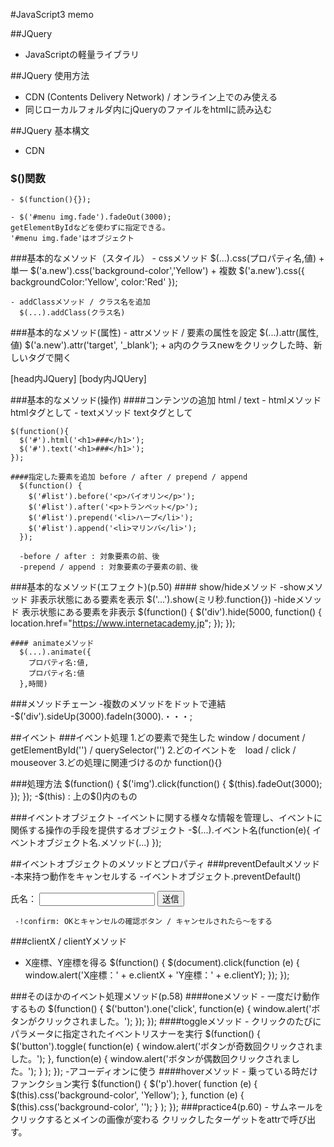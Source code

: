#JavaScript3 memo

##JQuery
  - JavaScriptの軽量ライブラリ

##JQuery 使用方法
  - CDN (Contents Delivery Network) / オンライン上でのみ使える
  - 同じローカルフォルダ内にjQueryのファイルをhtmlに読み込む

##JQuery 基本構文
  - CDN
  <script src="http://code.jquery.com/jquery-1.7.2.min.js"></script>
  
  ### $()関数
    - $(function(){});

    - $('#menu img.fade').fadeOut(3000);
    getElementByIdなどを使わずに指定できる。　
    '#menu img.fade'はオブジェクト

  ###基本的なメソッド（スタイル）
    - cssメソッド
      $(...).css(プロパティ名,値)
      + 単一
        $('a.new').css('background-color','Yellow')
      + 複数
        $('a.new').css({
          backgroundColor:'Yellow',
          color:'Red'
          });

    - addClassメソッド / クラス名を追加
      $(...).addClass(クラス名)

  ###基本的なメソッド(属性)
    - attrメソッド / 要素の属性を設定
      $(...).attr(属性,値)
      $('a.new').attr('target', '_blank');
        + a内のクラスnewをクリックした時、新しいタグで開く

  [head内JQuery]
      <script>
      $(function() {
        $('a.new').attr('target', '_blank');
      });
      </script>
  [body内JQUery]
      <script>
         $('a.new').attr('target', '_blank');
       </script>

  ###基本的なメソッド(操作)
    ####コンテンツの追加 html / text
    - htmlメソッド
      htmlタグとして
    - textメソッド
      textタグとして

    $(function(){
      $('#').html('<h1>###</h1>');
      $('#').text('<h1>###</h1>');
    });

    ####指定した要素を追加 before / after / prepend / append
      $(function() {
        $('#list').before('<p>バイオリン</p>');
        $('#list').after('<p>トランペット</p>');
        $('#list').prepend('<li>ハープ</li>');
        $('#list').append('<li>マリンバ</li>');
      });

      -before / after : 対象要素の前、後
      -prepend / append : 対象要素の子要素の前、後

  ###基本的なメソッド(エフェクト)(p.50)
    #### show/hideメソッド
      -showメソッド 非表示状態にある要素を表示
        $('...').show(ミリ秒.function{})
      -hideメソッド 表示状態にある要素を非表示
        $(function() {
          $('div').hide(5000, function() {
            location.href="https://www.internetacademy.jp";
          });
        });

    #### animateメソッド
      $(...).animate({
        プロパティ名:値,
        プロパティ名:値
      },時間)

  ###メソッドチェーン
    -複数のメソッドをドットで連結
    -$('div').sideUp(3000).fadeIn(3000).・・・;
        <script src="http://code.jquery.com/jquery-1.7.2.min.js"></script>
        <script>
        $(function() {
          $('div').slideUp(3000).fadeIn(3000).fadeOut(3000).slideDown(3000);
        });
        </script>

##イベント
  ###イベント処理
  1.どの要素で発生した window / document / getElementById('') / querySelector('')
  2.どのイベントを　load / click / mouseover
  3.どの処理に関連づけるのか function(){}

  ###処理方法
    $(function() {
      $('img').click(function() {
        $(this).fadeOut(3000);
      });
    });
      -$(this) : 上の$()内のもの

  ###イベントオブジェクト
    -イベントに関する様々な情報を管理し、イベントに関係する操作の手段を提供するオブジェクト
    -$(...).イベント名(function(e){
      イベントオブジェクト名.メソッド(...)
      });

##イベントオブジェクトのメソッドとプロパティ
  ###preventDefaultメソッド
    -本来持つ動作をキャンセルする
    -イベントオブジェクト.preventDefault()
      <head>
      <meta charset="UTF-8" />
      <script src="http://code.jquery.com/jquery-1.7.2.min.js"></script>
      <script>
      $(function() {
        $('form').submit(function(e) {
          if (!confirm('送信してもいいですか？')) {
            e.preventDefault();
          }
        });
      });
      </script>
      <title>jQuery</title>
      </head>
      <body>
      <form method="send.php" action="POST">
        氏名：
        <input type="text" name="name" />
        <input type="submit" value="送信" />
      </form>
      </body>

     -!confirm: OKとキャンセルの確認ボタン / キャンセルされたら〜をする

  ###clientX / clientYメソッド
  - X座標、Y座標を得る
      $(function() {
        $(document).click(function (e) {
          window.alert('X座標：' + e.clientX +
                       'Y座標：' + e.clientY);
        });
      });

  ###そのほかのイベント処理メソッド(p.58)
    ####oneメソッド - 一度だけ動作するもの
      $(function() {
        $('button').one('click', function(e) {
          window.alert('ボタンがクリックされました。');
        });
      });
    ####toggleメソッド - クリックのたびにパラメータに指定されたイベントリスナーを実行
      $(function() {
        $('button').toggle(
          function(e) {
            window.alert('ボタンが奇数回クリックされました。');
          },
          function(e) {
            window.alert('ボタンが偶数回クリックされました。');
          }
        );
      });
      -アコーディオンに使う
    ####hoverメソッド - 乗っている時だけファンクション実行
      $(function() {
        $('p').hover(
          function (e) {
            $(this).css('background-color', 'Yellow');
          },
          function (e) {
            $(this).css('background-color', '');
          }
        );
      });
  ###practice4(p.60) - サムネールをクリックするとメインの画像が変わる
    クリックしたターゲットをattrで呼び出す。









